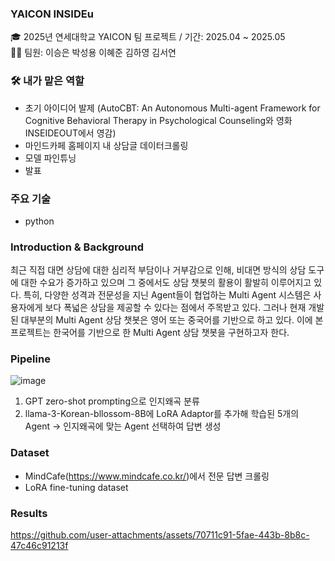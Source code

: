 ### YAICON INSIDEu

🎓 2025년 연세대학교 YAICON 팀 프로젝트 / 기간: 2025.04 ~ 2025.05    
🧑‍💻 팀원: 이승은 박성용 이혜준 김하영 김서연


### 🛠️ 내가 맡은 역할
- 초기 아이디어 발제 (AutoCBT: An Autonomous Multi-agent Framework for Cognitive
 Behavioral Therapy in Psychological Counseling와 영화INSEIDEOUT에서 영감)
- 마인드카페 홈페이지 내 상담글 데이터크롤링
- 모델 파인튜닝
- 발표

### 주요 기술
- python
  
### Introduction & Background
최근 직접 대면 상담에 대한 심리적 부담이나 거부감으로 인해, 비대면 방식의 상담 도구에 대한 수요가 증가하고 있으며 그 중에서도 상담 챗봇의 활용이 활발히 이루어지고 있다. 특히, 다양한 성격과 전문성을 지닌 Agent들이 협업하는 Multi Agent 시스템은 사용자에게 보다 폭넓은 상담을 제공할 수 있다는 점에서 주목받고 있다. 그러나 현재 개발된 대부분의 Multi Agent 상담 챗봇은 영어 또는 중국어를 기반으로 하고 있다. 이에 본 프로젝트는 한국어를 기반으로 한 Multi Agent 상담 챗봇을 구현하고자 한다.

### Pipeline
![image](https://github.com/user-attachments/assets/5525af4e-fb84-4230-93e7-5719e393b94b)

1. GPT zero-shot prompting으로 인지왜곡 분류
2. llama-3-Korean-bllossom-8B에 LoRA Adaptor를 추가해 학습된 5개의 Agent -> 인지왜곡에 맞는 Agent 선택하여 답변 생성

### Dataset
- MindCafe(https://www.mindcafe.co.kr/)에서 전문 답변 크롤링
- LoRA fine-tuning dataset

### Results
https://github.com/user-attachments/assets/70711c91-5fae-443b-8b8c-47c46c91213f

